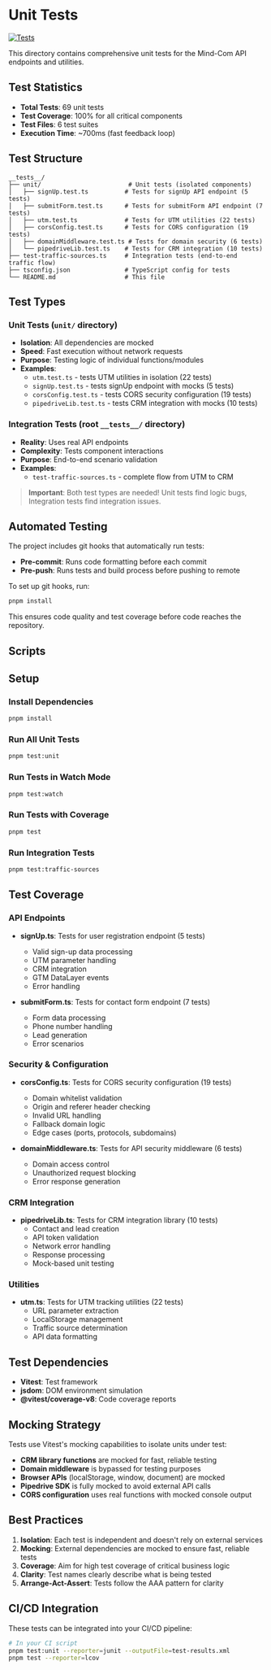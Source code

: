 # Unit Tests

[![Tests](https://github.com/jilarganti/GoldenFishProject/actions/workflows/test.yml/badge.svg?branch=main)](https://github.com/jilarganti/GoldenFishProject/actions/workflows/test.yml)

This directory contains comprehensive unit tests for the Mind-Com API endpoints and utilities.

## Test Statistics

- **Total Tests**: 69 unit tests
- **Test Coverage**: 100% for all critical components
- **Test Files**: 6 test suites
- **Execution Time**: ~700ms (fast feedback loop)

## Test Structure

```
__tests__/
├── unit/                        # Unit tests (isolated components)
│   ├── signUp.test.ts          # Tests for signUp API endpoint (5 tests)
│   ├── submitForm.test.ts      # Tests for submitForm API endpoint (7 tests)
│   ├── utm.test.ts             # Tests for UTM utilities (22 tests)
│   ├── corsConfig.test.ts      # Tests for CORS configuration (19 tests)
│   ├── domainMiddleware.test.ts # Tests for domain security (6 tests)
│   └── pipedriveLib.test.ts    # Tests for CRM integration (10 tests)
├── test-traffic-sources.ts     # Integration tests (end-to-end traffic flow)
├── tsconfig.json               # TypeScript config for tests
└── README.md                   # This file
```

## Test Types

### Unit Tests (`unit/` directory)

- **Isolation**: All dependencies are mocked
- **Speed**: Fast execution without network requests
- **Purpose**: Testing logic of individual functions/modules
- **Examples**:
  - `utm.test.ts` - tests UTM utilities in isolation (22 tests)
  - `signUp.test.ts` - tests signUp endpoint with mocks (5 tests)
  - `corsConfig.test.ts` - tests CORS security configuration (19 tests)
  - `pipedriveLib.test.ts` - tests CRM integration with mocks (10 tests)

### Integration Tests (root `__tests__/` directory)

- **Reality**: Uses real API endpoints
- **Complexity**: Tests component interactions
- **Purpose**: End-to-end scenario validation
- **Examples**:
  - `test-traffic-sources.ts` - complete flow from UTM to CRM

> **Important**: Both test types are needed! Unit tests find logic bugs, Integration tests find integration issues.

## Automated Testing

The project includes git hooks that automatically run tests:

- **Pre-commit**: Runs code formatting before each commit
- **Pre-push**: Runs tests and build process before pushing to remote

To set up git hooks, run:

```bash
pnpm install
```

This ensures code quality and test coverage before code reaches the repository.

## Scripts

## Setup

### Install Dependencies

```bash
pnpm install
```

### Run All Unit Tests

```bash
pnpm test:unit
```

### Run Tests in Watch Mode

```bash
pnpm test:watch
```

### Run Tests with Coverage

```bash
pnpm test
```

### Run Integration Tests

```bash
pnpm test:traffic-sources
```

## Test Coverage

### API Endpoints

- **signUp.ts**: Tests for user registration endpoint (5 tests)

  - Valid sign-up data processing
  - UTM parameter handling
  - CRM integration
  - GTM DataLayer events
  - Error handling

- **submitForm.ts**: Tests for contact form endpoint (7 tests)
  - Form data processing
  - Phone number handling
  - Lead generation
  - Error scenarios

### Security & Configuration

- **corsConfig.ts**: Tests for CORS security configuration (19 tests)

  - Domain whitelist validation
  - Origin and referer header checking
  - Invalid URL handling
  - Fallback domain logic
  - Edge cases (ports, protocols, subdomains)

- **domainMiddleware.ts**: Tests for API security middleware (6 tests)
  - Domain access control
  - Unauthorized request blocking
  - Error response generation

### CRM Integration

- **pipedriveLib.ts**: Tests for CRM integration library (10 tests)
  - Contact and lead creation
  - API token validation
  - Network error handling
  - Response processing
  - Mock-based unit testing

### Utilities

- **utm.ts**: Tests for UTM tracking utilities (22 tests)
  - URL parameter extraction
  - LocalStorage management
  - Traffic source determination
  - API data formatting

## Test Dependencies

- **Vitest**: Test framework
- **jsdom**: DOM environment simulation
- **@vitest/coverage-v8**: Code coverage reports

## Mocking Strategy

Tests use Vitest's mocking capabilities to isolate units under test:

- **CRM library functions** are mocked for fast, reliable testing
- **Domain middleware** is bypassed for testing purposes
- **Browser APIs** (localStorage, window, document) are mocked
- **Pipedrive SDK** is fully mocked to avoid external API calls
- **CORS configuration** uses real functions with mocked console output

## Best Practices

1. **Isolation**: Each test is independent and doesn't rely on external services
2. **Mocking**: External dependencies are mocked to ensure fast, reliable tests
3. **Coverage**: Aim for high test coverage of critical business logic
4. **Clarity**: Test names clearly describe what is being tested
5. **Arrange-Act-Assert**: Tests follow the AAA pattern for clarity

## CI/CD Integration

These tests can be integrated into your CI/CD pipeline:

```bash
# In your CI script
pnpm test:unit --reporter=junit --outputFile=test-results.xml
pnpm test --reporter=lcov
```
